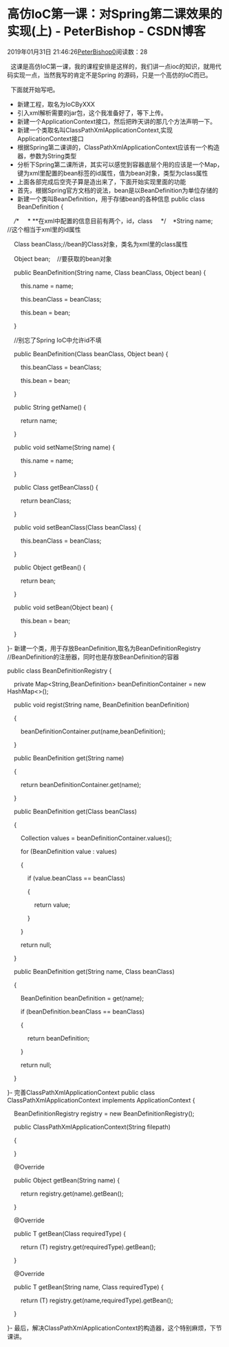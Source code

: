 # 高仿IoC第一课：对Spring第二课效果的实现(上) - PeterBishop - CSDN博客





2019年01月31日 21:46:26[PeterBishop0](https://me.csdn.net/qq_40061421)阅读数：28








  这课是高仿IoC第一课，我的课程安排是这样的，我们讲一点ioc的知识，就用代码实现一点，当然我写的肯定不是Spring 的源码，只是一个高仿的IoC而已。



  下面就开始写吧。


- 新建工程，取名为IoCByXXX
- 引入xml解析需要的jar包，这个我准备好了，等下上传。
- 新建一个ApplicationContext接口，然后把昨天讲的那几个方法声明一下。
- 新建一个类取名叫ClassPathXmlApplicationContext,实现ApplicationContext接口
- 根据Spring第二课讲的，ClassPathXmlApplicationContext应该有一个构造器，参数为String类型
- 分析下Spring第二课所讲，其实可以感觉到容器底层个用的应该是一个Map，键为xml里配置的bean标签的id属性，值为bean对象，类型为class属性
- 上面各部完成后空壳子算是造出来了，下面开始实现里面的功能
- 首先，根据Spring官方文档的说法，bean是以BeanDefinition为单位存储的
- 新建一个类叫BeanDefinition，用于存储bean的各种信息
public class BeanDefinition {



    */**     * **在xml中配置的信息目前有两个，id，class     */    *String name;    //这个相当于xml里的id属性

    Class beanClass;//bean的Class对象，类名为xml里的class属性

    Object bean;    //要获取的bean对象



    public BeanDefinition(String name, Class beanClass, Object bean) {

        this.name = name;

        this.beanClass = beanClass;

        this.bean = bean;

    }



    //别忘了Spring IoC中允许id不填

    public BeanDefinition(Class beanClass, Object bean) {

        this.beanClass = beanClass;

        this.bean = bean;

    }



    public String getName() {

        return name;

    }



    public void setName(String name) {

        this.name = name;

    }



    public Class getBeanClass() {

        return beanClass;

    }



    public void setBeanClass(Class beanClass) {

        this.beanClass = beanClass;

    }



    public Object getBean() {

        return bean;

    }



    public void setBean(Object bean) {

        this.bean = bean;

    }

}- 新建一个类，用于存放BeanDefinition,取名为BeanDefinitionRegistry
//BeanDefinition的注册器，同时也是存放BeanDefinition的容器

public class BeanDefinitionRegistry {



    private Map<String,BeanDefinition> beanDefinitionContainer = new HashMap<>();



    public void regist(String name, BeanDefinition beanDefinition)

    {

        beanDefinitionContainer.put(name,beanDefinition);

    }



    public BeanDefinition get(String name)

    {

        return beanDefinitionContainer.get(name);

    }



    public <T> BeanDefinition get(Class<T> beanClass)

    {

        Collection<BeanDefinition> values = beanDefinitionContainer.values();

        for (BeanDefinition value : values)

        {

            if (value.beanClass == beanClass)

            {

                return value;

            }

        }

        return null;

    }



    public <T> BeanDefinition get(String name, Class<T> beanClass)

    {

        BeanDefinition beanDefinition = get(name);

        if (beanDefinition.beanClass == beanClass)

        {

            return beanDefinition;

        }

        return null;

    }

}- 完善ClassPathXmlApplicationContext
public class ClassPathXmlApplicationContext implements ApplicationContext {



    BeanDefinitionRegistry registry = new BeanDefinitionRegistry();



    public ClassPathXmlApplicationContext(String filepath)

    {



    }



    @Override

    public Object getBean(String name) {

        return registry.get(name).getBean();

    }



    @Override

    public <T> T getBean(Class<T> requiredType) {

        return (T) registry.get(requiredType).getBean();

    }



    @Override

    public <T> T getBean(String name, Class<T> requiredType) {

        return (T) registry.get(name,requiredType).getBean();

    }

}- 最后，解决ClassPathXmlApplicationContext的构造器，这个特别麻烦，下节课讲。



